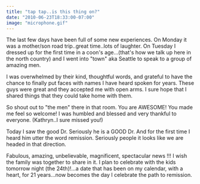 ```yaml
---
title: "tap tap..is this thing on?"
date: "2010-06-23T18:33:00-07:00"
image: "microphone.gif"
---
```


The last few days have been full of some new experiences.
On Monday it was a mother/son road trip..great time..lots of laughter.
On Tuesday I dressed up for the first time in a coon's age...(that's how we talk up here in the north country) and I went into "town" aka Seattle to speak to a group of amazing men. 

I was overwhelmed by their kind, thoughtful words, and grateful to have the chance to finally put faces with names I have heard spoken for years. These guys were great and they accepted me with open arms. I sure hope that I shared things that they could take home with them.

So shout out to "the men" there in that room. You are AWESOME! You made me feel so welcome! I was humbled and blessed and very thankful to everyone.
(Kathryn..I sure missed you!)

Today I saw the good Dr. Seriously he is a GOOD Dr. And for the first time I heard him utter the word remission. Seriously people it looks like we are headed in that direction. 

Fabulous, amazing, unbelievable, magnificent, spectacular news !!! I wish the family was together to share in it. I plan to celebrate with the kids tomorrow night (the 24th)!...a date that has been on my calendar, with a heart, for 21 years...now becomes the day I celebrate the path to remission.